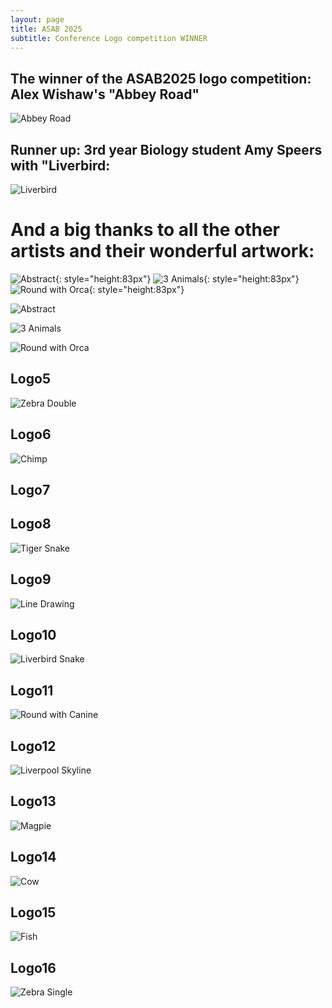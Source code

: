 ```yaml
---
layout: page
title: ASAB 2025
subtitle: Conference Logo competition WINNER
---
```


## The winner of the ASAB2025 logo competition: Alex Wishaw's "Abbey Road"

![Abbey Road](img/Slide7.jpeg) 

## Runner up: 3rd year Biology student Amy Speers with "Liverbird:

![Liverbird](img/Slide3.jpeg) 


# And a big thanks to all the other artists and their wonderful artwork: 

![Abstract](img/Slide1.jpeg){: style="height:83px"}
![3 Animals](img/Slide2.jpeg){: style="height:83px"}
![Round with Orca](img/Slide4.jpeg){: style="height:83px"}



![Abstract](img/Slide1.jpeg) 

  
![3 Animals](img/Slide2.jpeg) 

  
![Round with Orca](img/Slide4.jpeg) 
   
## Logo5
  
![Zebra Double](img/Slide5.jpeg) 

   
## Logo6
  
![Chimp](img/Slide6.jpeg) 
   
## Logo7
  

   
## Logo8
  
![Tiger Snake](img/Slide8.jpeg) 
   
## Logo9
  
![Line Drawing](img/Slide9.jpeg) 
   
## Logo10
  
![Liverbird Snake](img/Slide10.jpeg) 
   
## Logo11
  
![Round with Canine](img/Slide11.jpeg) 
   
## Logo12
  
![Liverpool Skyline](img/Slide12.jpeg) 
   
## Logo13
  
![Magpie](img/Slide13.jpeg) 
   
## Logo14
  
![Cow](img/Slide14.jpeg) 
    
## Logo15
  
![Fish](img/Slide15.jpeg) 
   
## Logo16
  
![Zebra Single](img/Slide16.jpeg) 

